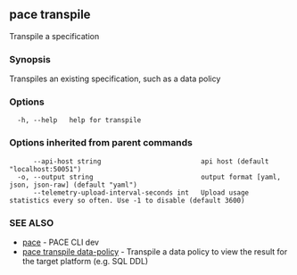 ## pace transpile

Transpile a specification

### Synopsis

Transpiles an existing specification, such as a data policy

### Options

```
  -h, --help   help for transpile
```

### Options inherited from parent commands

```
      --api-host string                         api host (default "localhost:50051")
  -o, --output string                           output format [yaml, json, json-raw] (default "yaml")
      --telemetry-upload-interval-seconds int   Upload usage statistics every so often. Use -1 to disable (default 3600)
```

### SEE ALSO

* [pace](pace.md)	 - PACE CLI dev
* [pace transpile data-policy](pace_transpile_data-policy.md)	 - Transpile a data policy to view the result for the target platform (e.g. SQL DDL)

